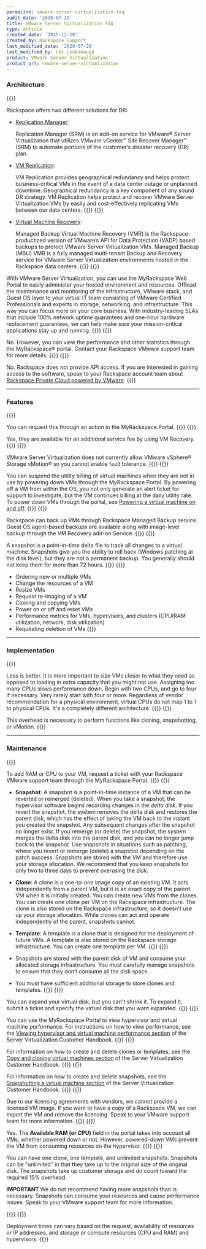 ```yaml
---
permalink: vmware-server-virtualization-faq
audit_date: '2020-07-29'
title: VMware Server Virtualization FAQ
type: article
created_date: '2015-12-10'
created_by: Rackspace Support
last_modified_date: '2020-07-29'
last_modified_by: Cat Lookabaugh
product: VMware Server Virtualization
product_url: vmware-server-virtualization
---
```


### Architecture
{{<accordion title="What type of disaster recovery (DR) solutions does Rackspace offer?" col="in" href="accordion1">}}

Rackspace offers two different solutions for DR:

- [Replication Manager](https://docs.rackspace.com/docs/docs-vmware-server-virt/server-virt-handbook/getting-started/replication-manager/):

  Replication Manager (SRM) is an add-on service for VMware&reg; Server Virtualization
  that utilizes VMware vCenter&trade; Site Recover Manager&trade; (SRM) to automate portions
  of the customer’s disaster recovery (DR) plan.

- [VM Replication](https://docs.rackspace.com/docs/docs-vmware-server-virt/server-virt-handbook/getting-started/vm-replication/):

  VM Replication provides geographical redundancy and helps protect
  business-critical VMs in the event of a data center outage or unplanned
  downtime. Geographical redundancy is a key component of any sound
  DR strategy. VM Replication helps protect and recover
  VMware Server Virtualization VMs by easily and cost-effectively
  replicating VMs between our data centers.
{{</accordion>}}
{{<accordion title="Are image-based backups part of the VMware Server Virtualization offering?" col="in" href="accordion2">}}

- [Virtual Machine Recovery](https://docs.rackspace.com/docs/docs-vmware-server-virt/server-virt-handbook/getting-started/vm-recovery/):

  Managed Backup Virtual Machine Recovery (VMR) is the Rackspace-productized
  version of VMware’s API for Data Protection (VADP) based backups to
  protect VMware Server Virtualization VMs. Managed Backup (MBU) VMR is a
  fully managed multi-tenant Backup and Recovery service for VMware
  Server Virtualization environments hosted in the Rackspace data centers.
{{</accordion>}}
{{<accordion title="What are the benefits of Rackspace VMware Server Virtualization?" col="in" href="accordion3">}}

With VMware Server Virtualization, you can use the MyRackspace Web Portal
to easily administer your hosted environment and resources. Offload the
maintenance and monitoring of the infrastructure, VMware stack, and Guest
OS layer to your virtual IT team consisting of VMware Certified Professionals
and experts in storage, networking, and infrastructure. This way you can focus more
on your core business. With industry-leading SLAs that include 100% network
uptime guarantees and one-hour hardware replacement guarantees, we can help
make sure your mission-critical applications stay up and running.
{{</accordion>}}
{{<accordion title="With VMware Server Virtualization, can I log in to the hypervisor?" col="in" href="accordion4">}}

No. However, you can view the performance and other statistics
through the MyRackspace&reg; portal. Contact your Rackspace VMware support team
for more details.
{{</accordion>}}
{{<accordion title="With VMware Server Virtualization, do I get API access to the virtual centers or hypervisors?" col="in" href="accordion5">}}

No. Rackspace does not provide API access. If you are interested in gaining
access to the software, speak to your Rackspace account team about
[Rackspace Private Cloud powered by VMware](https://www.rackspace.com/en-gb/vmware/private-cloud).
{{</accordion>}}

------------------------------------------------------------------------

### Features

{{<accordion title="How do I re-image a VM?" col="in" href="accordion6">}}

You can request this through an action in the MyRackspace Portal.
{{</accordion>}}
{{<accordion title="Are image-based backups part of the VMware Server Virtualization offering?" col="in" href="accordion7">}}

Yes, they are available for an additional service fee by using VM Recovery.
{{</accordion>}}
{{<accordion title="Can I use fault tolerance with my Rackspace VMs?" col="in" href="accordion8">}}

VMware Server Virtualization does not currently allow VMware vSphere&reg; Storage vMotion&reg;
so you cannot enable fault tolerance.
{{</accordion>}}
{{<accordion title="Can I turn off utility billing for VMs?" col="in" href="accordion9">}}

You can suspend the utility billing of virtual machines when
they are not in use by powering down VMs through the MyRackspace Portal.
By powering off a VM from within the OS, you not only generate an
alert ticket for support to investigate, but the VM continues billing
at the daily utility rate. To power down VMs through the portal, see
[Powering a virtual machine on and off](https://docs.rackspace.com/docs/docs-vmware-server-virt/server-virt-handbook/user-manual/managing-vms/#svh-power-vm).
{{</accordion>}}
{{<accordion title="How are my VMs backed up?" col="in" href="accordion10">}}

Rackspace can back up VMs through Rackspace Managed Backup service.
Guest OS agent-based backups are available along with image-level
backup through the VM Recovery add-on Service.
{{</accordion>}}
{{<accordion title="What is a snapshot, and how does it work?" col="in" href="accordion11">}}

A snapshot is a point-in-time delta file to track all changes to a virtual
machine. Snapshots give you the ability to roll back (Windows
patching at the disk level), but they are not a permanent backup. You
generally should not keep them for more than 72 hours.
{{</accordion>}}
{{<accordion title="What can I use the MyRackspace Portal for?" col="in" href="accordion12">}}

-  Ordering new or multiple VMs
-  Change the resources of a VM
-  Resize VMs
-  Request re-imaging of a VM
-  Cloning and copying VMs
-  Power on or off and reset VMs
-  Performance metrics for VMs, hypervisors, and clusters (CPU/RAM utilization, network, disk utilization)
-  Requesting deletion of VMs
{{</accordion>}}

------------------------------------------------------------------------

### Implementation

{{<accordion title="How do I appropriately size my VMs?" col="in" href="accordion13">}}

Less is better. It is more important to size VMs closer to what they
need as opposed to loading in extra capacity that you might not use.
Assigning too many CPUs slows performance down. Begin with two CPUs, and go to
four if necessary. Very rarely start with four or more. Regardless of vendor
recommendation for a physical environment, virtual CPUs do not map 1 to 1
to physical CPUs. It's a completely different architecture.
{{</accordion>}}
{{<accordion title="Why does Rackspace require overhead storage?" col="in" href="accordion14">}}

This overhead is necessary to perform functions like
cloning, snapshotting, or vMotion.
{{</accordion>}}

------------------------------------------------------------------------

### Maintenance

{{<accordion title="How do I add RAM or CPU to a VM?" col="in" href="accordion15">}}

To add RAM or CPU to your VM, request a ticket with your Rackspace VMware
support team through the MyRackspace Portal.
{{</accordion>}}
{{<accordion title="What are the differences between snapshots, clones, and templates?" col="in" href="accordion16">}}

-   **Snapshot**: A snapshot is a point-in-time instance of a VM that
    can be reverted or remerged (deleted). When you take a snapshot, the
    hypervisor software begins recording changes in the
    *delta disk*. If you revert the snapshot, the system removes the delta disk
    and restores the parent disk, which has the effect of taking the
    VM back to the instant you created the snapshot. Any subsequent
    changes after the snapshot no longer exist. If you remerge (or delete)
    the snapshot, the system merges the delta disk into the parent disk,
    and you can no longer jump back to the snapshot.
    Use snapshots in situations such as patching, where you revert or remerge
    (delete) a snapshot depending on the patch success. Snapshots are stored
    with the VM and therefore use your storage allocation. We recommend that you
    keep snapshots for only two to three days to prevent overusing the disk.
-   **Clone**: A clone is a one-to-one image copy of an existing VM. It
    acts independently from a parent VM, but it is an exact copy of the
    parent VM when it is initially created. You can create new VMs from
    the clones. You can create one clone per VM on the
    Rackspace infrastructure. The clone is also stored on the Rackspace
    infrastructure, so it doesn't use up your storage allocation. While
    clones can act and operate independently of the parent,
    snapshots cannot.
-   **Template**: A template is a clone that is designed for the deployment
    of future VMs. A template is also stored on the Rackspace
    storage infrastructure. You can create one template per VM.
{{</accordion>}}
{{<accordion title="Where is data stored if I create a snapshot, copy as a clone, or template?" col="in" href="accordion17">}}

-   Snapshots are stored with the parent disk of VM and consume your
    allocated storage infrastructure. You must carefully manage snapshots to
    ensure that they don’t consume all the disk space.
-   You must have sufficient additional storage to store clones and templates.
{{</accordion>}}
{{<accordion title="How can I expand or shrink my virtual disk?" col="in" href="accordion18">}}

You can expand your virtual disk, but you can't shrink it. To expand it, submit a ticket and
specify the virtual disk that you want expanded.
{{</accordion>}}
{{<accordion title="How do I view the performance or monitor my available resources of a VM or host?" col="in" href="accordion19">}}

You can use the MyRackspace Portal to view hypervisor and virtual machine
performance. For instructions on how to view performance, see the
[Viewing hypervisor and virtual machine performance section](https://docs.rackspace.com/docs/docs-vmware-server-virt/server-virt-handbook/user-manual/managing-hyps-clusters/) of
the Server Virtualization Customer Handbook.
{{</accordion>}}
{{<accordion title="How do I create and delete clones or templates?" col="in" href="accordion20">}}

For information on how to create and delete clones or templates, see the [Copy and cloning virtual machines
section](https://docs.rackspace.com/docs/docs-vmware-server-virt/server-virt-handbook/user-manual/copy-clone-vms/)
of the Server Virtualization Customer Handbook.
{{</accordion>}}
{{<accordion title="How do I create and delete snapshots?" col="in" href="accordion1">}}

For information on how to create and delete snapshots, see the [Snapshotting a virtual machine section](https://docs.rackspace.com/docs/docs-vmware-server-virt/server-virt-handbook/user-manual/managing-vms/#snapshotting-a-virtual-machine) of
the Server Virtualization Customer Handbook.
{{</accordion>}}
{{<accordion title="Can I have a copy of my Rackspace VM?" col="in" href="accordion21">}}

Due to our licensing agreements with vendors, we cannot provide a
licensed VM image. If you want to have a copy of a Rackspace VM,
we can export the VM and remove the licensing. Speak to your
VMware support team for more information.
{{</accordion>}}
{{<accordion title="Do powered-down VMs count toward my available resources?" col="in" href="accordion22">}}

Yes. The **Available RAM (or CPU)** field in the portal takes into
account all VMs, whether powered down or not. However, powered-down VMs
prevent the VM from consuming resources on the hypervisor.
{{</accordion>}}
{{<accordion title="How many clones, templates, and snapshots can I have active?" col="in" href="accordion23">}}

You can have one clone, one template, and unlimited snapshots. Snapshots can be "unlimited"
in that they take up to the original size of the original disk. The
snapshots take up customer storage and do count toward the required 15%
overhead.

**IMPORTANT** We do not recommend having more snapshots than is necessary. Snapshots
can consume your resources and cause performance issues. Speak to your
VMware support team for more information.

{{</accordion>}}
{{<accordion title="How long will it take to provision a VM?" col="in" href="accordion24">}}

Deployment times can vary based on the request, availability of resources
or IP addresses, and storage or compute resources (CPU and RAM) and
hypervisors.
{{</accordion>}}
